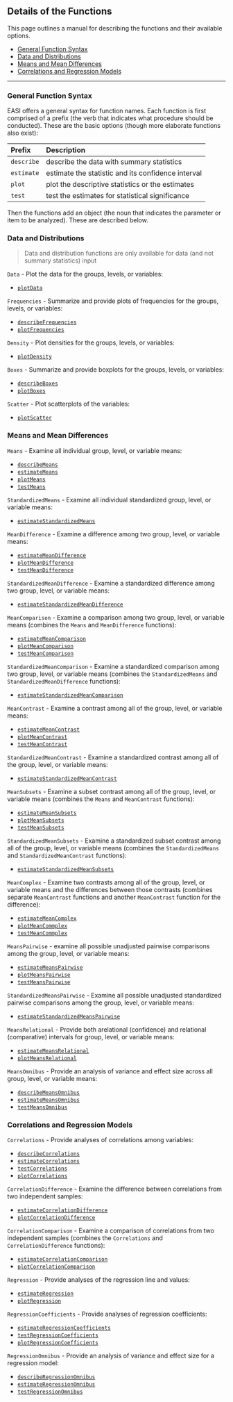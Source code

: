 ## Details of the Functions

This page outlines a manual for describing the functions and their available options.

- [General Function Syntax](#general-function-syntax)
- [Data and Distributions](#data-and-distributions)
- [Means and Mean Differences](#means-and-mean-differences)
- [Correlations and Regression Models](#correlations-and-regression-models)

---

### General Function Syntax

EASI offers a general syntax for function names. Each function is first comprised of a prefix (the verb that indicates what procedure should be conducted). These are the basic options (though more elaborate functions also exist):

Prefix | Description
:-- | :--
`describe` | describe the data with summary statistics
`estimate` | estimate the statistic and its confidence interval
`plot` | plot the descriptive statistics or the estimates
`test` | test the estimates for statistical significance

Then the functions add an object (the noun that indicates the parameter or item to be analyzed). These are described below.

### Data and Distributions

> Data and distribution functions are only available for data (and not summary statistics) input

`Data` - Plot the data for the groups, levels, or variables:

- [`plotData`](./plotData.md)

`Frequencies` - Summarize and provide plots of frequencies for the groups, levels, or variables:

- [`describeFrequencies`](./describeFrequencies.md)
- [`plotFrequencies`](./plotFrequencies.md)

`Density` - Plot densities for the groups, levels, or variables:

- [`plotDensity`](./plotDensity.md)

`Boxes` - Summarize and provide boxplots for the groups, levels, or variables:

- [`describeBoxes`](./describeBoxes.md)
- [`plotBoxes`](./plotBoxes.md)

`Scatter` - Plot scatterplots of the variables:

- [`plotScatter`](./plotScatter.md)

### Means and Mean Differences

`Means` - Examine all individual group, level, or variable means:

- [`describeMeans`](./describeMeans.md)
- [`estimateMeans`](./estimateMeans.md)
- [`plotMeans`](./plotMeans.md)
- [`testMeans`](./testMeans.md)

`StandardizedMeans` - Examine all individual standardized group, level, or variable means:

- [`estimateStandardizedMeans`](./estimateStandardizedMeans.md)

`MeanDifference` - Examine a difference among two group, level, or variable means:

- [`estimateMeanDifference`](./estimateMeanDifference.md)
- [`plotMeanDifference`](./plotMeanDifference.md)
- [`testMeanDifference`](./testMeanDifference.md)

`StandardizedMeanDifference` - Examine a standardized difference among two group, level, or variable means:

- [`estimateStandardizedMeanDifference`](./estimateStandardizedMeanDifference.md)

`MeanComparison` - Examine a comparison among two group, level, or variable means (combines the `Means` and `MeanDifference` functions):

- [`estimateMeanComparison`](./estimateMeanComparison.md)
- [`plotMeanComparison`](./plotMeanComparison.md)
- [`testMeanComparison`](./testMeanComparison.md)

`StandardizedMeanComparison` - Examine a standardized comparison among two group, level, or variable means (combines the `StandardizedMeans` and `StandardizedMeanDifference` functions):

- [`estimateStandardizedMeanComparison`](./estimateStandardizedMeanComparison.md)

`MeanContrast` - Examine a contrast among all of the group, level, or variable means:

- [`estimateMeanContrast`](./estimateMeanContrast.md)
- [`plotMeanContrast`](./plotMeanContrast.md)
- [`testMeanContrast`](./testMeanContrast.md)

`StandardizedMeanContrast` - Examine a standardized contrast among all of the group, level, or variable means:

- [`estimateStandardizedMeanContrast`](./estimateStandardizedMeanContrast.md) 

`MeanSubsets` - Examine a subset contrast among all of the group, level, or variable means (combines the `Means` and `MeanContrast` functions):

- [`estimateMeanSubsets`](./estimateMeanSubsets.md)
- [`plotMeanSubsets`](./plotMeanSubsets.md)
- [`testMeanSubsets`](./testMeanSubsets.md)

`StandardizedMeanSubsets` - Examine a standardized subset contrast among all of the group, level, or variable means (combines the `StandardizedMeans` and `StandardizedMeanContrast` functions):

- [`estimateStandardizedMeanSubsets`](./estimateStandardizedMeanSubsets.md)

`MeanComplex` - Examine two contrasts among all of the group, level, or variable means and the differences between those contrasts (combines separate `MeanContrast` functions and another `MeanContrast` function for the difference):

- [`estimateMeanComplex`](./estimateMeanComplex.md)
- [`plotMeanCommplex`](./plotMeanComplex.md)
- [`testMeanCommplex`](./testMeanComplex.md)

`MeansPairwise` - examine all possible unadjusted pairwise comparisons among the group, level, or variable means:

- [`estimateMeansPairwise`](./estimateMeansPairwise.md)
- [`plotMeansPairwise`](./plotMeansPairwise.md)
- [`testMeansPairwise`](./testMeansPairwise.md)

`StandardizedMeansPairwise` - Examine all possible unadjusted standardized pairwise comparisons among the group, level, or variable means:

- [`estimateStandardizedMeansPairwise`](./estimateStandardizedMeansPairwise.md)

`MeansRelational` - Provide both arelational (confidence) and relational (comparative) intervals for group, level, or variable means:

- [`estimateMeansRelational`](./estimateMeansRelational.md)
- [`plotMeansRelational`](./plotMeansRelational.md)

`MeansOmnibus` - Provide an analysis of variance and effect size across all group, level, or variable means:

- [`describeMeansOmnibus`](./describeMeansOmnibus.md)
- [`estimateMeansOmnibus`](./estimateMeansOmnibus.md)
- [`testMeansOmnibus`](./testMeansOmnibus.md)

### Correlations and Regression Models

`Correlations` - Provide analyses of correlations among variables:

- [`describeCorrelations`](./describeCorrelations.md)
- [`estimateCorrelations`](./estimateCorrelations.md)
- [`testCorrelations`](./testCorrelations.md)
- [`plotCorrelations`](./plotCorrelations.md)

`CorrelationDifference` - Examine the difference between correlations from two independent samples:

- [`estimateCorrelationDifference`](./estimateCorrelationDifference.md)
- [`plotCorrelationDifference`](./plotCorrelationDifference.md)

`CorrelationComparison` - Examine a comparison of correlations from two independent samples (combines the `Correlations` and `CorrelationDifference` functions):

- [`estimateCorrelationComparison`](./estimateCorrelationComparison.md)
- [`plotCorrelationComparison`](./plotCorrelationComparison.md)

`Regression` - Provide analyses of the regression line and values:

- [`estimateRegression`](./estimateRegression.md)
- [`plotRegression`](./plotRegression.md)

`RegressionCoefficients` - Provide analyses of regression coefficients:

- [`estimateRegressionCoefficients`](./estimateRegressionCoefficients.md)
- [`testRegressionCoefficients`](./testRegressionCoefficients.md)
- [`plotRegressionCoefficients`](./plotRegressionCoefficients.md)

`RegressionOmnibus` - Provide an analysis of variance and effect size for a regression model:

- [`describeRegressionOmnibus`](./describeRegressionOmnibus.md)
- [`estimateRegressionOmnibus`](./estimateRegressionOmnibus.md)
- [`testRegressionOmnibus`](./testRegressionOmnibus.md)
